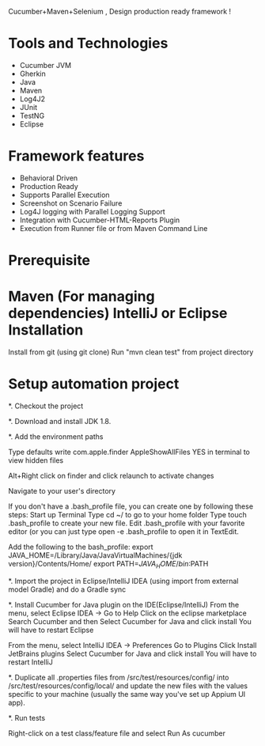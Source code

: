 
Cucumber+Maven+Selenium , Design production ready framework !


Tools and Technologies
======================
- Cucumber JVM
- Gherkin
- Java
- Maven
- Log4J2
- JUnit
- TestNG
- Eclipse

Framework features
==================
- Behavioral Driven
- Production Ready
- Supports Parallel Execution
- Screenshot on Scenario Failure
- Log4J logging with Parallel Logging Support
- Integration with Cucumber-HTML-Reports Plugin
- Execution from Runner file or from Maven Command Line



Prerequisite
==================
Maven (For managing dependencies)
IntelliJ or Eclipse
Installation
==================
Install from git (using git clone)
Run "mvn clean test" from project directory




Setup automation project
==================
*. Checkout the project

*. Download and install JDK 1.8.

*. Add the environment paths

Type defaults write com.apple.finder AppleShowAllFiles YES in terminal to view hidden files

Alt+Right click on finder and click relaunch to activate changes

Navigate to your user's directory

If you don't have a .bash_profile file, you can create one by following these steps:
Start up Terminal
Type cd ~/ to go to your home folder
Type touch .bash_profile to create your new file.
Edit .bash_profile with your favorite editor (or you can just type open -e .bash_profile to open it in TextEdit.

Add the following to the bash_profile:
export JAVA_HOME=/Library/Java/JavaVirtualMachines/{jdk version}/Contents/Home/
export PATH=${JAVA_HOME}/bin:$PATH

*. Import the project in Eclipse/IntelliJ IDEA (using import from external model Gradle) and do a Gradle sync

*. Install Cucumber for Java plugin on the IDE(Eclipse/IntelliJ)
From the menu, select Eclipse IDEA -> 
Go to Help
Click on the eclipse marketplace
Search Cucumber and then Select Cucumber for Java and click install
You will have to restart Eclipse 


From the menu, select IntelliJ IDEA -> Preferences
Go to Plugins
Click Install JetBrains plugins
Select Cucumber for Java and click install
You will have to restart IntelliJ

*. Duplicate all .properties files from /src/test/resources/config/ into /src/test/resources/config/local/ and update the new files with the values specific to your machine (usually the same way you've set up Appium UI app).

*. Run tests

Right-click on a test class/feature file and select Run As cucumber